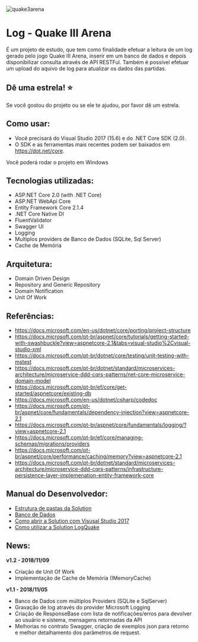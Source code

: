 ![quake3arena](https://user-images.githubusercontent.com/44147082/47756229-0a357400-dc80-11e8-8b9f-37dc9e054c42.jpeg)

# Log - Quake III Arena
É um projeto de estudo, que tem como finalidade efetuar a leitura de um log gerado pelo jogo Quake III Arena, inserir em um banco de dados e depois disponibilizar consulta através de API RESTFul. Também é possível efetuar um upload do aquivo de log para atualizar os dados das partidas.

## Dê uma estrela! :star:
Se você gostou do projeto ou se ele te ajudou, por favor dê um estrela.

## Como usar:
- Você precisará do Visual Studio 2017 (15.6) e do .NET Core SDK (2.0).
- O SDK e as ferramentas mais recentes podem ser baixados em https://dot.net/core.

Você poderá rodar o projeto em Windows

## Tecnologias utilizadas:
- ASP.NET Core 2.0 (with .NET Core)
- ASP.NET WebApi Core
- Entity Framework Core 2.1.4
- .NET Core Native DI
- FluentValidator
- Swagger UI
- Logging
- Multiplos providers de Banco de Dados (SQLite, Sql Server)
- Cache de Memória

## Arquitetura:
- Domain Driven Design 
- Repository and Generic Repository
- Domain Notification
- Unit Of Work

## Referências:
- https://docs.microsoft.com/en-us/dotnet/core/porting/project-structure
- https://docs.microsoft.com/pt-br/aspnet/core/tutorials/getting-started-with-swashbuckle?view=aspnetcore-2.1&tabs=visual-studio%2Cvisual-studio-xml
- https://docs.microsoft.com/pt-br/dotnet/core/testing/unit-testing-with-mstest
- https://docs.microsoft.com/pt-br/dotnet/standard/microservices-architecture/microservice-ddd-cqrs-patterns/net-core-microservice-domain-model
- https://docs.microsoft.com/pt-br/ef/core/get-started/aspnetcore/existing-db
- https://docs.microsoft.com/en-us/dotnet/csharp/codedoc
- https://docs.microsoft.com/pt-br/aspnet/core/fundamentals/dependency-injection?view=aspnetcore-2.1
- https://docs.microsoft.com/pt-br/aspnet/core/fundamentals/logging/?view=aspnetcore-2.1
- https://docs.microsoft.com/pt-br/ef/core/managing-schemas/migrations/providers
- https://docs.microsoft.com/pt-br/aspnet/core/performance/caching/memory?view=aspnetcore-2.1
- https://docs.microsoft.com/pt-br/dotnet/standard/microservices-architecture/microservice-ddd-cqrs-patterns/infrastructure-persistence-layer-implemenation-entity-framework-core


## Manual do Desenvolvedor:
- [Estrutura de pastas da Solution](docs/ESTRUTURA.md)
- [Banco de Dados](docs/ESTRUTURABD.md)
- [Como abrir a Solution com Visusal Studio 2017](docs/VS2017.md)
- [Como utilizar a Solution LogQuake](docs/UTILIZAR.md)


## News:

**v1.2 - 2018/11/09**
- Criação de Unit Of Work
- Implementação de Cache de Memória (IMemoryCache)

**v1.1 - 2018/11/05**
- Banco de Dados com múltiplos Providers (SQLite e SqlServer)
- Gravação de log através do provider Microsoft Logging
- Criação de ResponseBase com lista de notificações/erros para devolver ao usuário e sistema, mensagens retornadas da API
- Melhorias no contrato Swagger, criação de exemplos json para retorno e melhor detalhamento dos parâmetros de request.

